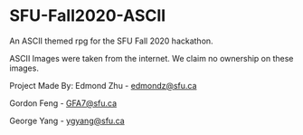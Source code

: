 # SFU-Fall2020-ASCII
An ASCII themed rpg for the SFU Fall 2020 hackathon.

ASCII Images were taken from the internet. We claim no ownership on these images.

Project Made By:
Edmond Zhu - edmondz@sfu.ca

Gordon Feng - GFA7@sfu.ca

George Yang - ygyang@sfu.ca
